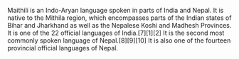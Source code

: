 Maithili is an Indo-Aryan language spoken in parts of India and Nepal. It is native to the Mithila region, which encompasses parts of the Indian states of Bihar and Jharkhand as well as the Nepalese Koshi and Madhesh Provinces. It is one of the 22 official languages of India.[7][1][2] It is the second most commonly spoken language of Nepal.[8][9][10] It is also one of the fourteen provincial official languages of Nepal.